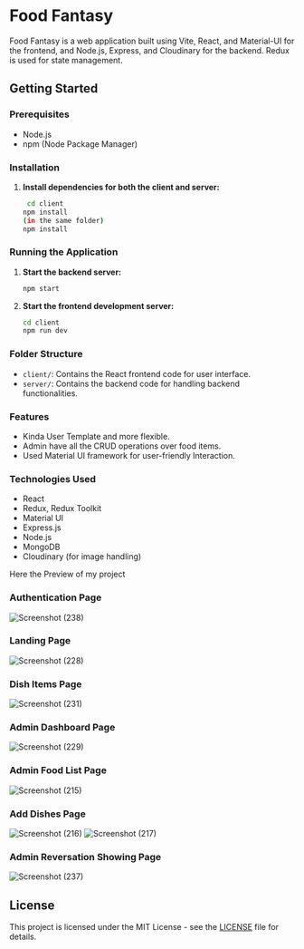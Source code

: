 # Food Fantasy
Food Fantasy is a web application built using Vite, React, and Material-UI for the frontend, and Node.js, Express, and Cloudinary for the backend. Redux is used for state management.
## Getting Started

### Prerequisites

- Node.js
- npm (Node Package Manager)

### Installation

1. **Install dependencies for both the client and server:**

    ```sh
     cd client
    npm install
    (in the same folder)
    npm install
    ```

### Running the Application

1. **Start the backend server:**

    ```sh
    npm start
    ```

2. **Start the frontend development server:**

    ```sh
    cd client
    npm run dev
    ```

### Folder Structure

- `client/`: Contains the React frontend code for user interface.
- `server/`: Contains the backend code for handling backend functionalities.

### Features

- Kinda User Template and more flexible.
- Admin have all the CRUD operations over food items.
- Used Material UI framework for user-friendly Interaction.

### Technologies Used

- React
- Redux, Redux Toolkit
- Material UI
- Express.js
- Node.js
- MongoDB
- Cloudinary (for image handling)
  
Here the Preview of my project

### Authentication Page
![Screenshot (238)](https://github.com/user-attachments/assets/bf9dcbbc-efd2-41fa-925e-2abf1e5e4081)

### Landing Page
![Screenshot (228)](https://github.com/user-attachments/assets/dbb06141-31ff-443b-b6eb-5b55dfddd716)

### Dish Items Page
![Screenshot (231)](https://github.com/user-attachments/assets/24288b61-4c63-473f-90a9-3bb5e0ae75a5)

### Admin Dashboard Page
![Screenshot (229)](https://github.com/user-attachments/assets/11332b45-3614-40dd-a73c-fc9c002fa5a1)

### Admin Food List Page
![Screenshot (215)](https://github.com/user-attachments/assets/473ad7e8-95e2-4805-a2dc-4f5bd739fbea)

### Add Dishes Page
![Screenshot (216)](https://github.com/user-attachments/assets/a5b07ff0-c66e-4f28-a255-71395267ab4a)
![Screenshot (217)](https://github.com/user-attachments/assets/cda73d76-163e-470f-879c-9aa253425320)

### Admin Reversation Showing Page
![Screenshot (237)](https://github.com/user-attachments/assets/473f2ba4-5b45-496f-a2e2-d94a10e94a0e)


## License

This project is licensed under the MIT License - see the [LICENSE](LICENSE) file for details.
